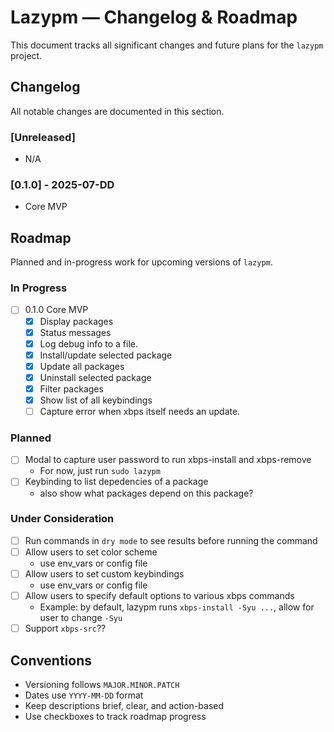 # Lazypm — Changelog & Roadmap

This document tracks all significant changes and future plans for the `lazypm` project.

## Changelog

All notable changes are documented in this section.

### [Unreleased]
- N/A 

### [0.1.0] - 2025-07-DD
- Core MVP

## Roadmap

Planned and in-progress work for upcoming versions of `lazypm`.

### In Progress

- [ ] 0.1.0 Core MVP
    - [x] Display packages
    - [x] Status messages
    - [x] Log debug info to a file.
    - [x] Install/update selected package
    - [x] Update all packages
    - [x] Uninstall selected package
    - [x] Filter packages
    - [x] Show list of all keybindings
    - [ ] Capture error when xbps itself needs an update.

### Planned

- [ ] Modal to capture user password to run xbps-install and xbps-remove
  - For now, just run `sudo lazypm`
- [ ] Keybinding to list depedencies of a package
  - also show what packages depend on this package?

### Under Consideration

- [ ] Run commands in `dry mode` to see results before running the command 
- [ ] Allow users to set color scheme
  - use env_vars or config file
- [ ] Allow users to set custom keybindings 
  - use env_vars or config file
- [ ] Allow users to specify default options to various xbps commands 
  - Example: by default, lazypm runs `xbps-install -Syu ...`, allow for user to change
`-Syu`
- [ ] Support `xbps-src`??

## Conventions

- Versioning follows `MAJOR.MINOR.PATCH`
- Dates use `YYYY-MM-DD` format
- Keep descriptions brief, clear, and action-based
- Use checkboxes to track roadmap progress

